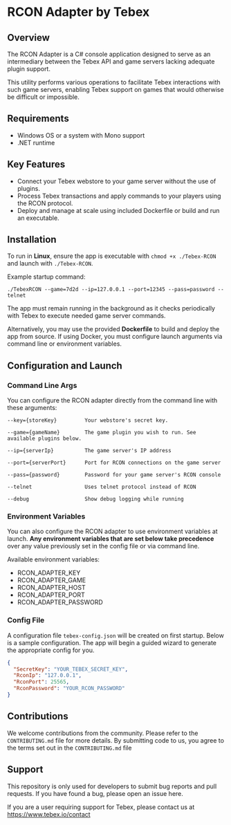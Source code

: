 ﻿# RCON Adapter by Tebex

## Overview
The RCON Adapter is a C# console application designed to serve as an intermediary between the Tebex API and game servers lacking adequate plugin support. 

This utility performs various operations to facilitate Tebex interactions with such game servers, enabling Tebex support on games that would otherwise be difficult or impossible.

## Requirements

- Windows OS or a system with Mono support
- .NET runtime

## Key Features

- Connect your Tebex webstore to your game server without the use of plugins.
- Process Tebex transactions and apply commands to your players using the RCON protocol.
- Deploy and manage at scale using included Dockerfile or build and run an executable.

## Installation

To run in **Linux**, ensure the app is executable with `chmod +x ./Tebex-RCON` and launch with `./Tebex-RCON`.

Example startup command:
```
./TebexRCON --game=7d2d --ip=127.0.0.1 --port=12345 --pass=password --telnet
```

The app must remain running in the background as it checks periodically with Tebex to execute needed game server commands.

Alternatively, you may use the provided **Dockerfile** to build and deploy the app from source. If using Docker, you must configure launch
arguments via command line or environment variables.

## Configuration and Launch

### Command Line Args

You can configure the RCON adapter directly from the command line with these arguments:

```
--key={storeKey}         Your webstore's secret key.

--game={gameName}        The game plugin you wish to run. See available plugins below.

--ip={serverIp}          The game server's IP address

--port={serverPort}      Port for RCON connections on the game server

--pass={password}        Password for your game server's RCON console

--telnet                 Uses telnet protocol instead of RCON

--debug                  Show debug logging while running
```

### Environment Variables

You can also configure the RCON adapter to use environment variables at launch. **Any environment variables that are
set below take precedence** over any value previously set in the config file or via command line.

Available environment variables:
- RCON_ADAPTER_KEY          
- RCON_ADAPTER_GAME         
- RCON_ADAPTER_HOST        
- RCON_ADAPTER_PORT         
- RCON_ADAPTER_PASSWORD

### Config File
A configuration file `tebex-config.json` will be created on first startup. Below is a sample configuration. The app will begin a guided wizard to generate the appropriate config for you.

```json
{
  "SecretKey": "YOUR_TEBEX_SECRET_KEY",
  "RconIp": "127.0.0.1",
  "RconPort": 25565,
  "RconPassword": "YOUR_RCON_PASSWORD"
}
```


## Contributions
We welcome contributions from the community. Please refer to the `CONTRIBUTING.md` file for more details. By submitting code to us, you agree to the terms set out in the `CONTRIBUTING.md` file

## Support
This repository is only used for developers to submit bug reports and pull requests. If you have found a bug, please open an issue here.

If you are a user requiring support for Tebex, please contact us at https://www.tebex.io/contact